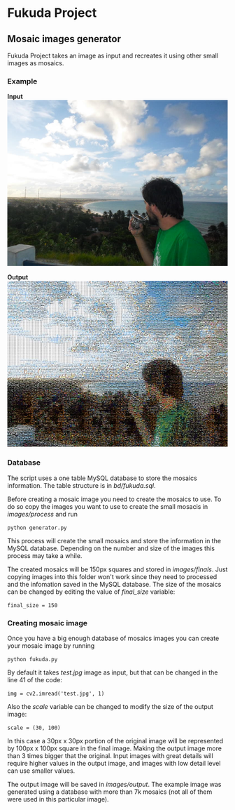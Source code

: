 # Fukuda Project
## Mosaic images generator

Fukuda Project takes an image as input and recreates it using other small images as mosaics.

### Example
**Input**
![Input image](https://raw.githubusercontent.com/AngelGris/fukuda-project/master/images/examples/20160906_original.jpg)

**Output**
![Output image](https://raw.githubusercontent.com/AngelGris/fukuda-project/master/images/examples/20160906_output.jpg)

### Database
The script uses a one table MySQL database to store the mosaics information. The table structure is in *bd/fukuda.sql*.

Before creating a mosaic image you need to create the mosaics to use. To do so copy the images you want to use to create the small mosacis in *images/process* and run

    python generator.py

This process will create the small mosaics and store the information in the MySQL database. Depending on the number and size of the images this process may take a while.

The created mosaics will be 150px squares and stored in *images/finals*. Just copying images into this folder won't work since they need to processed and the infomation saved in the MySQL database. The size of the mosaics can be changed by editing the value of *final_size* variable:

    final_size = 150

### Creating mosaic image
Once you have a big enough database of mosaics images you can create your mosaic image by running

    python fukuda.py

By default it takes *test.jpg* image as input, but that can be changed in the line 41 of the code:

    img = cv2.imread('test.jpg', 1)

Also the *scale* variable can be changed to modify the size of the output image:

    scale = (30, 100)

In this case a 30px x 30px portion of the original image will be represented by 100px x 100px square in the final image. Making the output image more than 3 times bigger that the original. Input images with great details will require higher values in the output image, and images with low detail level can use smaller values.

The output image will be saved in *images/output*. The example image was generated using a database with more than 7k mosaics (not all of them were used in this particular image).